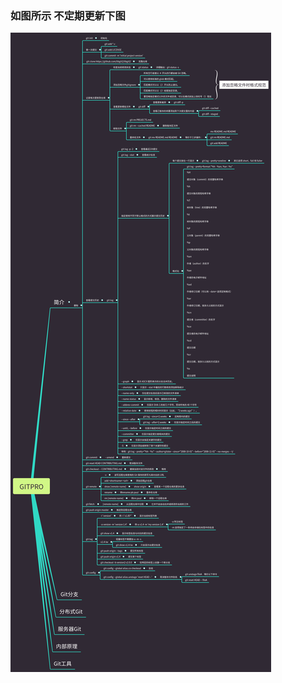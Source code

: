 <!--
author: Jack.Spanrrows
date: 2019-01-25 
title: Git知识运行图
tags: git,GitPro
category: git
status: publish
summary: Git知识运行图
-->
### 如图所示 不定期更新下图
![avatar](./img/gitpro.png)